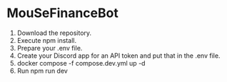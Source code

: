 # MouSeFinanceBot

1. Download the repository.
2. Execute npm install.
3. Prepare your .env file.
4. Create your Discord app for an API token and put that in the .env file.
5. docker compose -f compose.dev.yml up -d
6. Run npm run dev